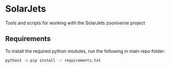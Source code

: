 # SolarJets
Tools and scripts for working with the SolarJets zooniverse project

## Requirements
To install the required python modules, run the following in main repo folder:
```bash
python3 -m pip install -r requirements.txt
```